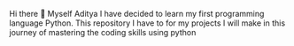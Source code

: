 Hi there 👋
Myself Aditya 
I have decided to learn my first programming language Python.
This repository I have to for my projects I will make in this journey of mastering the coding skills using python
<!--
**adityasoni2003/adityasoni2003** is a ✨ _special_ ✨ repository because its `README.md` (this file) appears on your GitHub profile.

Here are some ideas to get you started:

- 🔭 I’m currently working on ...
- 🌱 I’m currently learning Python
- 👯 I’m looking to collaborate on ...
- 🤔 I’m looking for help with ...
- 💬 Ask me about ...
- 📫 How to reach me: ...
- 😄 Pronouns: ...
- ⚡ Fun fact: ...
-->
